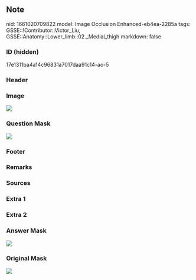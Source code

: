 ## Note
nid: 1661020709822
model: Image Occlusion Enhanced-eb4ea-2285a
tags: GSSE::!Contributor::Victor_Liu, GSSE::Anatomy::Lower_limb::02._Medial_thigh
markdown: false

### ID (hidden)
17e1311ba4a14c96831a7017daa91c14-ao-5

### Header


### Image
<img src="tmp7w410j24.png">

### Question Mask
<img src="17e1311ba4a14c96831a7017daa91c14-ao-5-Q.svg">

### Footer


### Remarks


### Sources


### Extra 1


### Extra 2


### Answer Mask
<img src="17e1311ba4a14c96831a7017daa91c14-ao-5-A.svg">

### Original Mask
<img src="17e1311ba4a14c96831a7017daa91c14-ao-O.svg">
